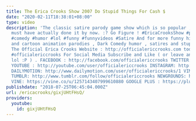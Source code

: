 ```yaml
---
title: The Erica Crooks Show 2007 Do Stupid Things For Cash $
date: "2020-02-11T18:38:01+08:00"
type: video
description: 'The classic satire parody game show which is so popular , bad television
  must have actually done it by now. :? Go Figure ! #EricaCrooksShow #puppet #puppetry
  #comedy #humor #lol #funny #funnyvideos #Satire And for more funny hilarious puppet
  and cartoon animation parodies , Dark Comedy humor , satires and stupid videosvisit
  The Official Erica Crooks Website : http://officialericcrooks.com today ! #ericacrooks
  #officialericcrooks For Social Media Subscribe and Like ( or leave and get a life
  lol :P ) . FACEBOOK : http://facebook.com/officialericcrooks TWITTER: http://twitter.com/crooks_erica
  YOUTUBE : http://youtube.com/user/officialericcrooks INSTAGRAM: http://Instagram.com/officialericcrooks/
  DAILYMOTION: http://www.dailymotion.com/user/officialericcrooks/1 VIMEO: https://vimeo.com/officialericcrooks
  TUMBLR: http://www.tumblr.com/follow/officialericcrooks NEWGROUNDS: http://officialericcrooks.newgrounds.com
  VINE: https://vine.co/u/1257143407999610880 GOOGLE PLUS : https://plus.google.com/+Officialericcrooks'
publishdate: "2018-07-25T06:45:04.000Z"
url: /ericacrooks/gixjUHtFHsQ/
providers:
  youtube:
    id: gixjUHtFHsQ
---
```

